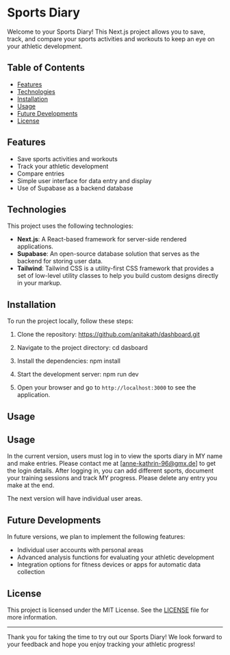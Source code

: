 # Sports Diary

Welcome to your Sports Diary! This Next.js project allows you to save, track, and compare your sports activities and workouts to keep an eye on your athletic development.

## Table of Contents

- [Features](#features)
- [Technologies](#technologies)
- [Installation](#installation)
- [Usage](#usage)
- [Future Developments](#future-developments)
- [License](#license)

## Features

- Save sports activities and workouts
- Track your athletic development
- Compare entries
- Simple user interface for data entry and display
- Use of Supabase as a backend database

## Technologies

This project uses the following technologies:

- **Next.js**: A React-based framework for server-side rendered applications.
- **Supabase**: An open-source database solution that serves as the backend for storing user data.
- **Tailwind**: Tailwind CSS is a utility-first CSS framework that provides a set of low-level utility classes to help you build custom designs directly in your markup.
## Installation

To run the project locally, follow these steps:

1. Clone the repository:
https://github.com/anitakath/dashboard.git

2. Navigate to the project directory:
cd dasboard

3. Install the dependencies:
npm install

4. Start the development server:
npm run dev

5. Open your browser and go to `http://localhost:3000` to see the application.

## Usage

## Usage

In the current version, users must log in to view the sports diary in MY name and make entries. Please contact me at [anne-kathrin-96@gmx.de] to get the login details. After logging in, you can add different sports, document your training sessions and track MY progress. Please delete any entry you make at the end.

The next version will have individual user areas. 





## Future Developments

In future versions, we plan to implement the following features:

- Individual user accounts with personal areas
- Advanced analysis functions for evaluating your athletic development
- Integration options for fitness devices or apps for automatic data collection

## License

This project is licensed under the MIT License. See the [LICENSE](LICENSE) file for more information.

---

Thank you for taking the time to try out our Sports Diary! We look forward to your feedback and hope you enjoy tracking your athletic progress!